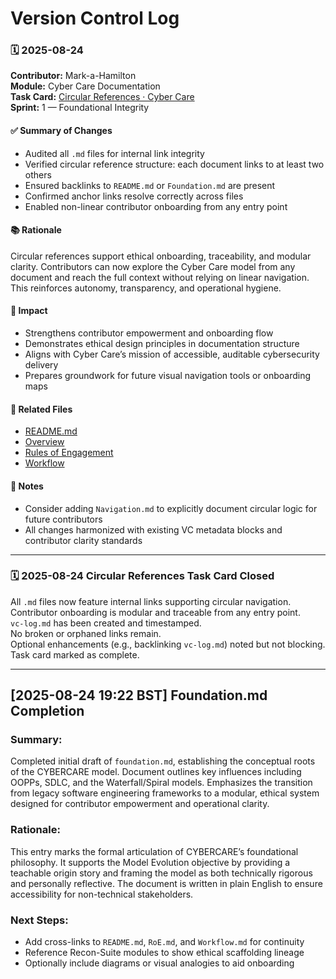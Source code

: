 # Version Control Log
### 🗓️ 2025-08-24  
**Contributor:** Mark-a-Hamilton  
**Module:** Cyber Care Documentation  
**Task Card:** [Circular References · Cyber Care](https://github.com/users/Mark-a-Hamilton/projects/3/views/1?pane=issue&itemId=125648767&issue=Mark-a-Hamilton%7CCyber-Care%7C3)  
**Sprint:** 1 — Foundational Integrity  

#### ✅ Summary of Changes  
- Audited all `.md` files for internal link integrity  
- Verified circular reference structure: each document links to at least two others  
- Ensured backlinks to `README.md` or `Foundation.md` are present  
- Confirmed anchor links resolve correctly across files  
- Enabled non-linear contributor onboarding from any entry point  

#### 📚 Rationale  
Circular references support ethical onboarding, traceability, and modular clarity. Contributors can now explore the Cyber Care model from any document and reach the full context without relying on linear navigation. This reinforces autonomy, transparency, and operational hygiene.

#### 🧭 Impact  
- Strengthens contributor empowerment and onboarding flow  
- Demonstrates ethical design principles in documentation structure  
- Aligns with Cyber Care’s mission of accessible, auditable cybersecurity delivery  
- Prepares groundwork for future visual navigation tools or onboarding maps  

#### 🔗 Related Files  
- [README.md](../README.md)  
- [Overview](./overview.md)
- [Rules of Engagement](./roe.md)
- [Workflow](./workflow.md)  

#### 🧾 Notes  
- Consider adding `Navigation.md` to explicitly document circular logic for future contributors  
- All changes harmonized with existing VC metadata blocks and contributor clarity standards  

---
### 🗓️ 2025-08-24 Circular References Task Card Closed  
All `.md` files now feature internal links supporting circular navigation.  
Contributor onboarding is modular and traceable from any entry point.  
`vc-log.md` has been created and timestamped.  
No broken or orphaned links remain.  
Optional enhancements (e.g., backlinking `vc-log.md`) noted but not blocking.  
Task card marked as complete.

---
## [2025-08-24 19:22 BST] Foundation.md Completion

### Summary:
Completed initial draft of `foundation.md`, establishing the conceptual roots of the CYBERCARE model. Document outlines key influences including OOPPs, SDLC, and the Waterfall/Spiral models. Emphasizes the transition from legacy software engineering frameworks to a modular, ethical system designed for contributor empowerment and operational clarity.

### Rationale:
This entry marks the formal articulation of CYBERCARE’s foundational philosophy. It supports the Model Evolution objective by providing a teachable origin story and framing the model as both technically rigorous and personally reflective. The document is written in plain English to ensure accessibility for non-technical stakeholders.

### Next Steps:
- Add cross-links to `README.md`, `RoE.md`, and `Workflow.md` for continuity
- Reference Recon-Suite modules to show ethical scaffolding lineage
- Optionally include diagrams or visual analogies to aid onboarding

